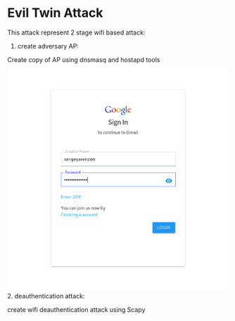 # Evil Twin Attack
This attack represent 2 stage wifi based attack:
1. create adversary AP:

Create copy of AP using dnsmasq and hostapd tools
![image](https://github.com/SergeyArenzon/MITM_ATTACK_TOOL/blob/master/images/gmail-form.png)
2. deauthentication attack:

create wifi deauthentication attack using Scapy



